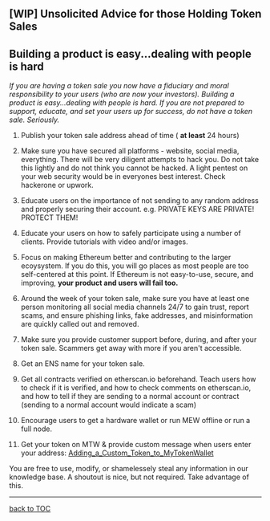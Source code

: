## [WIP] Unsolicited Advice for those Holding Token Sales

## Building a product is easy...dealing with people is hard

_If you are having a token sale you now have a fiduciary and moral
responsibility to your users (who are now your investors). Building a
product is easy...dealing with people is hard. If you are not prepared
to support, educate, and set your users up for success, do not have a
token sale. Seriously._

1. Publish your token sale address ahead of time ( **at least** 24
   hours)

2. Make sure you have secured all platforms - website, social media,
   everything. There will be very diligent attempts to hack you. Do not
   take this lightly and do not think you cannot be hacked. A light
   pentest on your web security would be in everyones best interest.
   Check hackerone or upwork.

3. Educate users on the importance of not sending to any random address
   and properly securing their account. e.g. PRIVATE KEYS ARE PRIVATE!
   PROTECT THEM!

4. Educate your users on how to safely participate using a number of
   clients. Provide tutorials with video and/or images.

5. Focus on making Ethereum better and contributing to the larger
   ecoysystem. If you do this, you will go places as most people are too
   self-centered at this point. If Ethereum is not easy-to-use, secure,
   and improving, **your product and users will fail too.**

6. Around the week of your token sale, make sure you have at least one
   person monitoring all social media channels 24/7 to gain trust,
   report scams, and ensure phishing links, fake addresses, and
   misinformation are quickly called out and removed.

7. Make sure you provide customer support before, during, and after your
   token sale. Scammers get away with more if you aren't accessible.

8. Get an ENS name for your token sale.

9. Get all contracts verified on etherscan.io beforehand. Teach users
   how to check if it is verified, and how to check comments on
   etherscan.io, and how to tell if they are sending to a normal account
   or contract (sending to a normal account would indicate a scam)

10. Encourage users to get a hardware wallet or run MEW offline or run a
    full node.

11. Get your token on MTW & provide custom message when users enter your
    address:
    [Adding_a_Custom_Token_to_MyTokenWallet](Adding_a_Custom_Token_to_MyTokenWallet.md)

You are free to use, modify, or shamelessely steal any information in
our knowledge base. A shoutout is nice, but not required. Take advantage
of this. 

***
[back to TOC](DOCS-TOC.md)
